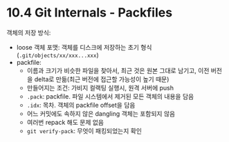 # 10.4 Git Internals - Packfiles

객체의 저장 방식:

- loose 객체 포맷: 객체를 디스크에 저장하는 초기 형식(`.git/objects/xx/xxx...xxx`)
- packfile:
  - 이름과 크기가 비슷한 파일을 찾아서, 최근 것은 원본 그대로 남기고, 이전 버전을 delta로 만듦(최근 버전에 접근할 가능성이 높기 때문)
  - 만들어지는 조건: 가비지 컬랙팅 실행시, 원격 서버에 push
  - `.pack`: packfile. 파일 시스템에서 제거된 모든 객체의 내용을 담음
  - `.idx`: 목차. 객체의 packfile offset을 담음
  - 어느 커밋에도 속하지 않은 dangling 객체는 포함되지 않음
  - 여러번 repack 해도 문제 없음
  - `git verify-pack`: 무엇이 패킹되었는지 확인

